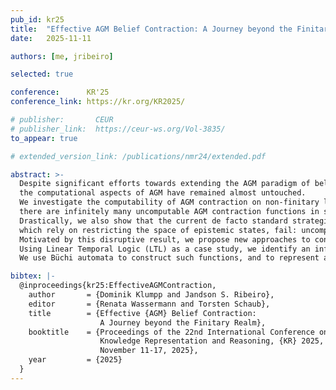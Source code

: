 ```yaml
---
pub_id: kr25
title:  "Effective AGM Belief Contraction: A Journey beyond the Finitary Realm"
date:   2025-11-11

authors: [me, jribeiro]

selected: true

conference:      KR'25
conference_link: https://kr.org/KR2025/

# publisher:       CEUR
# publisher_link:  https://ceur-ws.org/Vol-3835/
to_appear: true

# extended_version_link: /publications/nmr24/extended.pdf

abstract: >-
  Despite significant efforts towards extending the AGM paradigm of belief change beyond finitary logics,
  the computational aspects of AGM have remained almost untouched.
  We investigate the computability of AGM contraction on non-finitary logics, and show an intriguing negative result:
  there are infinitely many uncomputable AGM contraction functions in such logics.
  Drastically, we also show that the current de facto standard strategies to control computability,
  which rely on restricting the space of epistemic states, fail: uncomputability remains in all non-finitary cases.
  Motivated by this disruptive result, we propose new approaches to controlling computability beyond the finitary realm.
  Using Linear Temporal Logic (LTL) as a case study, we identify an infinite class of computable AGM contraction functions that are computable by design.
  We use Büchi automata to construct such functions, and to represent and reason about LTL beliefs.

bibtex: |-
  @inproceedings{kr25:EffectiveAGMContraction,
    author       = {Dominik Klumpp and Jandson S. Ribeiro},
    editor       = {Renata Wassermann and Torsten Schaub},
    title        = {Effective {AGM} Belief Contraction:
                    A Journey beyond the Finitary Realm},
    booktitle    = {Proceedings of the 22nd International Conference on Principles of
                    Knowledge Representation and Reasoning, {KR} 2025, Melbourne, Australia.
                    November 11-17, 2025},
    year         = {2025}
  }
---
```


